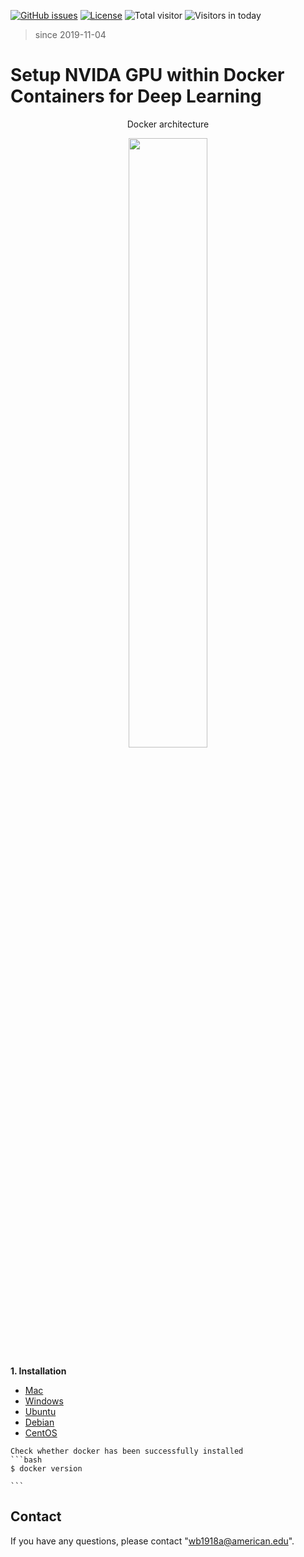 [![GitHub issues](https://img.shields.io/github/issues/Naereen/StrapDown.js.svg)](https://github.com/BumbleBee0819/PsychophysicsExperiment_PairedComparison/issues/)
[![License](https://img.shields.io/badge/license-MIT-yellow.svg)](https://opensource.org/licenses/MIT)
![Total visitor](https://visitor-count-badge.herokuapp.com/total.svg?repo_id=docker_gpu)
![Visitors in today](https://visitor-count-badge.herokuapp.com/today.svg?repo_id=docker_gpu)
> since 2019-11-04


# Setup NVIDA GPU within Docker Containers for Deep Learning
<div>
    <p align="center"> Docker architecture </strong></p>
    <p align="center"><img src="https://lh6.googleusercontent.com/OLNkuRtYmA-8DwJ1-gSM9HL4Uxu56ae3yX5deu9997DXNtNEFbaAnuwSTlKFbAlmwH8GqJohKNow8gpDbUj_LPqW1sfXBu7CLDFB2cL5jqCuuLiOc89AKdH2yiYkq-37EdnePetq"  display= block width=50%></p>
</div>


**1. Installation**
   - [Mac](https://docs.docker.com/docker-for-mac/install/)
   - [Windows](https://docs.docker.com/docker-for-windows/install/)
   - [Ubuntu](https://docs.docker.com/install/linux/docker-ce/ubuntu/)
   - [Debian](https://docs.docker.com/install/linux/docker-ce/debian/)
   - [CentOS](https://docs.docker.com/install/linux/docker-ce/centos/)

    Check whether docker has been successfully installed
    ```bash
    $ docker version
    
    ```


## Contact
If you have any questions, please contact "wb1918a@american.edu".
   
   

 
